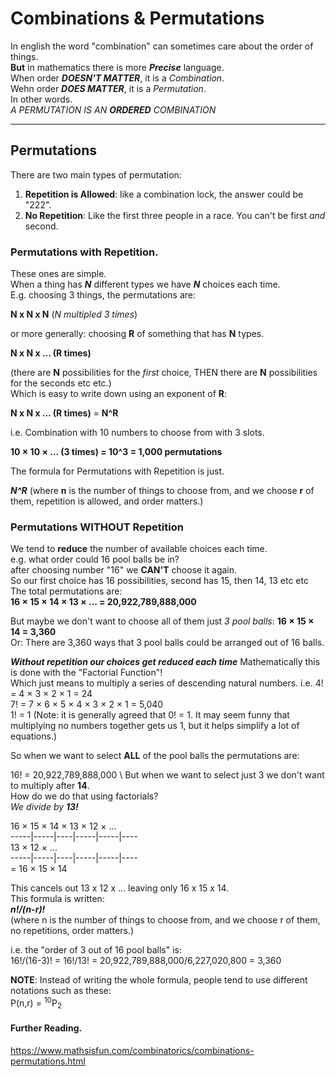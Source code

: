 # Combinations & Permutations
In english the word "combination" can sometimes care about the order of things. \
**But** in mathematics there is more ***Precise*** language. \
When order ***DOESN'T MATTER***, it is a *Combination*. \
Wehn order ***DOES MATTER***, it is a *Permutation*. \
In other words. \
*A PERMUTATION IS AN **ORDERED** COMBINATION*

---

## Permutations

There are two main types of permutation: 
1. **Repetition is Allowed**: like a combination lock, the answer could be "222". 
2. **No Repetition**: Like the first three people in a race. You can't be first *and* second.

### Permutations with Repetition.
These ones are simple. \
When a thing has ***N*** different types we have ***N*** choices each time.\
E.g. choosing 3 things, the permutations are: 

**N x N x N** (*N multipled 3 times*) 

or more generally: choosing **R** of something that has **N** types. 

**N x N x ... (R times)** 

(there are **N** possibilities for the *first* choice, THEN there are **N** possibilities for the seconds etc etc.) \
Which is easy to write down using an exponent of **R**:

**N x N x ... (R times)**  = **N^R**

i.e. Combination with 10 numbers to choose from with 3 slots.

**10 × 10 × ... (3 times) = 10^3 = 1,000 permutations**

The formula for Permutations with Repetition is just.

***N^R***
(where **n** is the number of things to choose from, and we choose **r** of them, repetition is allowed, and order matters.)

### Permutations **WITHOUT** Repetition
We tend to **reduce** the number of available choices each time. \
e.g. what order could 16 pool balls be in? \
after choosing number "16" we **CAN'T** choose it again. \
So our first choice has 16 possibilities, second has 15, then 14, 13 etc etc \
The total permutations are: \
**16 × 15 × 14 × 13 × ... = 20,922,789,888,000**

But maybe we don't want to choose all of them just *3 pool balls*:
**16 × 15 × 14 = 3,360** \
Or:
There are 3,360 ways that 3 pool balls could be arranged out of 16 balls.

***Without repetition our choices get reduced each time***
Mathematically this is done with the "Factorial Function"! \
Which just means to multiply a series of descending natural numbers.
i.e.
4! = 4 × 3 × 2 × 1 = 24 \
7! = 7 × 6 × 5 × 4 × 3 × 2 × 1 = 5,040 \
1! = 1
(Note: it is generally agreed that 0! = 1. It may seem funny that multiplying no numbers together gets us 1, but it helps simplify a lot of equations.)

So when we want to select **ALL** of the pool balls the permutations are:

16! = 20,922,789,888,000 \ 
But when we want to select just 3 we don't want to multiply after **14**. \
How do we do that using factorials? \
*We divide by **13!***

16 × 15 × 14 × 13 × 12 × ... \
-----|-----|----|-----|-----|---- \
                13 × 12 × ... \
-----|-----|----|-----|-----|---- \
=  16 × 15 × 14

This cancels out 13 x 12 x ... leaving only 16 x 15 x 14. \
This formula is written: \
***n!/(n-r)!*** \
(where n is the number of things to choose from,
and we choose r of them,
no repetitions,
order matters.)

i.e. the "order of 3 out of 16 pool balls" is: \
16!/(16-3)! = 16!/13! = 20,922,789,888,000/6,227,020,800 = 3,360

**NOTE**: Instead of writing the whole formula, people tend to use different notations such as these: \
P(n,r) = <sup>10</sup>P<sub>2</sub>

#### Further Reading.
https://www.mathsisfun.com/combinatorics/combinations-permutations.html
